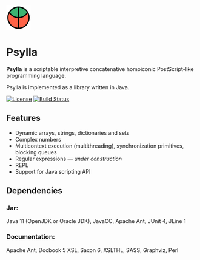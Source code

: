 ![Psylla logo](src/logo/psylla-64.png)

# Psylla

**Psylla** is a scriptable interpretive concatenative homoiconic PostScript-like programming language.

Psylla is implemented as a library written in Java.

[![License](https://img.shields.io/badge/license-zlib%2Fpng-blue.svg)](http://opensource.org/licenses/Zlib)
[![Build Status](https://secure.travis-ci.org/urbic/psylla.png)](http://travis-ci.org/urbic/psylla)

## Features

* Dynamic arrays, strings, dictionaries and sets
* Complex numbers
* Multicontext execution (multithreading), synchronization primitives, blocking queues
* Regular expressions _— under construction_
* REPL
* Support for Java scripting API

## Dependencies

### Jar:

Java 11 (OpenJDK or Oracle JDK), JavaCC, Apache Ant, JUnit 4, JLine 1

### Documentation:

Apache Ant, Docbook 5 XSL, Saxon 6, XSLTHL, SASS, Graphviz, Perl

